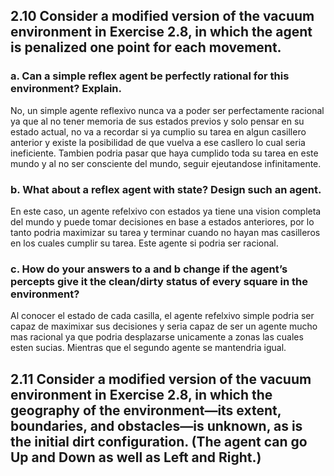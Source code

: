 ## 2.10 Consider a modified version of the vacuum environment in Exercise 2.8, in which the agent is penalized one point for each movement.

### a. Can a simple reflex agent be perfectly rational for this environment? Explain.


No, un simple agente reflexivo nunca va a poder ser perfectamente racional ya que al no tener memoria de sus estados previos y solo pensar en su estado actual, no va a recordar si ya cumplio su tarea en algun casillero anterior y existe la posibilidad de que vuelva a ese casllero lo cual seria ineficiente. Tambien podria pasar que haya cumplido toda su tarea en este mundo y al no ser consciente del mundo, seguir ejeutandose infinitamente.


### b. What about a reflex agent with state? Design such an agent.

En este caso, un agente refelxivo con estados ya tiene una vision completa del mundo y puede tomar decisiones en base a estados anteriores, por lo tanto podria maximizar su tarea y terminar cuando no hayan mas casilleros en los cuales cumplir su tarea. Este agente si podria ser racional.

### c. How do your answers to a and b change if the agent’s percepts give it the clean/dirty status of every square in the environment?

Al conocer el estado de cada casilla, el agente refelxivo simple podria ser capaz de maximixar sus decisiones y seria capaz de ser un agente mucho mas racional ya que podria desplazarse unicamente a zonas las cuales esten sucias. Mientras que el segundo agente se mantendria igual.

## 2.11 Consider a modified version of the vacuum environment in Exercise 2.8, in which the geography of the environment—its extent, boundaries, and obstacles—is unknown, as is the initial dirt configuration. (The agent can go Up and Down as well as Left and Right.)


